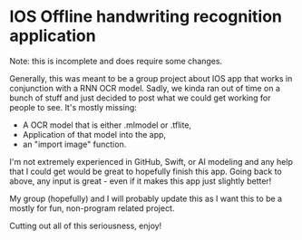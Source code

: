 # IOS Offline handwriting recognition application

Note: this is incomplete and does require some changes.

Generally, this was meant to be a group project about IOS app that works in conjunction with a RNN OCR model. 
Sadly, we kinda ran out of time on a bunch of stuff and just decided to post what we could get working for people to see.
It's mostly missing:
- A OCR model that is either .mlmodel or .tflite,
- Application of that model into the app,
- an "import image" function.

I'm not extremely experienced in GitHub, Swift, or AI modeling and any help that I could get would be great to hopefully finish this app.
Going back to above, any input is great - even if it makes this app just slightly better!

My group (hopefully) and I will probably update this as I want this to be a mostly for fun, non-program related project.

Cutting out all of this seriousness, enjoy!
